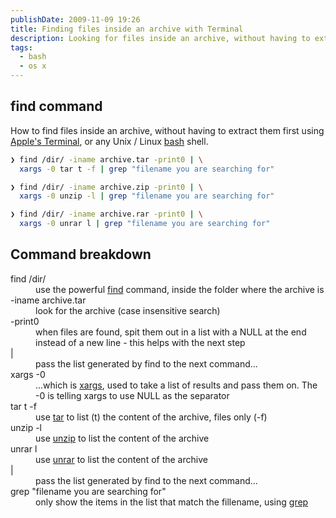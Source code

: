 ```yaml
---
publishDate: 2009-11-09 19:26
title: Finding files inside an archive with Terminal
description: Looking for files inside an archive, without having to extract them first using <a href="http://en.wikipedia.org/wiki/Apple_Terminal">Apple&#39;s Terminal</a>.
tags:
  - bash
  - os x
---
```


## find command

How to find files inside an archive, without having to extract them first using [Apple's Terminal](http://en.wikipedia.org/wiki/Apple_Terminal), or any Unix / Linux [bash](http://en.wikipedia.org/wiki/Bash) shell.

```sh
❯ find /dir/ -iname archive.tar -print0 | \
  xargs -0 tar t -f | grep "filename you are searching for"

❯ find /dir/ -iname archive.zip -print0 | \
  xargs -0 unzip -l | grep "filename you are searching for"

❯ find /dir/ -iname archive.rar -print0 | \
  xargs -0 unrar l | grep "filename you are searching for"

```

## Command breakdown

<dl class="code-breakdown">
<dt>find /dir/</dt>
<dd>use the powerful <a href="http://en.wikipedia.org/wiki/Find" title="[new window] find - Wikipedia, the free encyclopedia" target="_blank">find</a> command, inside the folder where the archive is</dd>

<dt>-iname archive.tar</dt>
<dd>look for the archive (case insensitive search)</dd>

<dt>-print0</dt>
<dd>when files are found, spit them out in a list with a NULL at the end instead of a new line - this helps with the next step</dd>

<dt>|</dt>
<dd>pass the list generated by find to the next command...</dd>

<dt>xargs -0</dt>
<dd>...which is <a href="http://en.wikipedia.org/wiki/Xargs" title="[new window] xargs - Wikipedia, the free encyclopedia" target="_blank">xargs</a>, used to take a list of results and pass them on. The -0 is telling xargs to use NULL as the separator</dd>

<dt>tar t -f</dt>
<dd>use <a href="http://en.wikipedia.org/wiki/Tar_(Unix)" title="[new window] tar (computing) - Wikipedia, the free encyclopedia" target="_blank">tar</a> to list (t) the content of the archive, files only (-f)</dd>

<dt>unzip -l</dt>
<dd>use <a href="http://en.wikipedia.org/wiki/Unzip" title="[new window] Zip (file format) - Wikipedia, the free encyclopedia" target="_blank">unzip</a> to list  the content of the archive</dd>

<dt>unrar l</dt>
<dd>use <a href="http://en.wikipedia.org/wiki/Unrar" title="[new window] Unrar - Wikipedia, the free encyclopedia" target="_blank">unrar</a> to list  the content of the archive</dd>

<dt>|</dt>
<dd>pass the list generated by find to the next command...</dd>

<dt class="long-line">grep "filename you are searching for"</dt>
<dd class="long-line">only show the items in the list that match the fillename, using  <a href="http://en.wikipedia.org/wiki/Grep" title="[new window] grep - Wikipedia, the free encyclopedia" target="_blank">grep</a></dd>
</dl>
